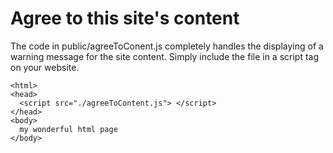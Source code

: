 # Agree to this site's content

The code in public/agreeToConent.js completely handles the displaying of a warning message for the site content. Simply include the file in a script tag on your website.

```
<html>
<head>
  <script src="./agreeToContent.js"> </script>
</head>
<body>
  my wonderful html page
</body>
```
